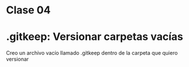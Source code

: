 # Clase 04

# .gitkeep: Versionar carpetas vacías
Creo un archivo vacío llamado .gitkeep dentro  de la carpeta que quiero versionar